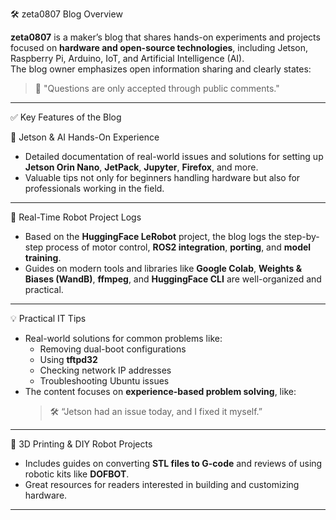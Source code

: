 🛠 zeta0807 Blog Overview

**zeta0807** is a maker’s blog that shares hands-on experiments and projects focused on **hardware and open-source technologies**, including Jetson, Raspberry Pi, Arduino, IoT, and Artificial Intelligence (AI).  
The blog owner emphasizes open information sharing and clearly states:  
> 💬 "Questions are only accepted through public comments."

---

✅ Key Features of the Blog

🔹 Jetson & AI Hands-On Experience

- Detailed documentation of real-world issues and solutions for setting up **Jetson Orin Nano**, **JetPack**, **Jupyter**, **Firefox**, and more.
- Valuable tips not only for beginners handling hardware but also for professionals working in the field.

---

🤖 Real-Time Robot Project Logs

- Based on the **HuggingFace LeRobot** project, the blog logs the step-by-step process of motor control, **ROS2 integration**, **porting**, and **model training**.
- Guides on modern tools and libraries like **Google Colab**, **Weights & Biases (WandB)**, **ffmpeg**, and **HuggingFace CLI** are well-organized and practical.

---

💡 Practical IT Tips

- Real-world solutions for common problems like:
  - Removing dual-boot configurations  
  - Using **tftpd32**  
  - Checking network IP addresses  
  - Troubleshooting Ubuntu issues
- The content focuses on **experience-based problem solving**, like:  
  > 🛠 “Jetson had an issue today, and I fixed it myself.”

---

🧰 3D Printing & DIY Robot Projects

- Includes guides on converting **STL files to G-code** and reviews of using robotic kits like **DOFBOT**.
- Great resources for readers interested in building and customizing hardware.

---
